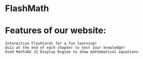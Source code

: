 # FlashMath

# Features of our website:
    Interactive FlashCards for a fun learning!
    Quiz at the end of each chapter to test your knowledge!
    Used MathJAX JS Display Engine to show mathematical equations